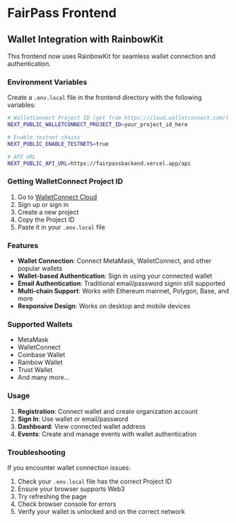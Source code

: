 # FairPass Frontend

## Wallet Integration with RainbowKit

This frontend now uses RainbowKit for seamless wallet connection and authentication.

### Environment Variables

Create a `.env.local` file in the frontend directory with the following variables:

```bash
# WalletConnect Project ID (get from https://cloud.walletconnect.com/)
NEXT_PUBLIC_WALLETCONNECT_PROJECT_ID=your_project_id_here

# Enable testnet chains
NEXT_PUBLIC_ENABLE_TESTNETS=true

# API URL
NEXT_PUBLIC_API_URL=https://fairpassbackend.vercel.app/api

```

### Getting WalletConnect Project ID

1. Go to [WalletConnect Cloud](https://cloud.walletconnect.com/)
2. Sign up or sign in
3. Create a new project
4. Copy the Project ID
5. Paste it in your `.env.local` file

### Features

- **Wallet Connection**: Connect MetaMask, WalletConnect, and other popular wallets
- **Wallet-based Authentication**: Sign in using your connected wallet
- **Email Authentication**: Traditional email/password signin still supported
- **Multi-chain Support**: Works with Ethereum mainnet, Polygon, Base, and more
- **Responsive Design**: Works on desktop and mobile devices

### Supported Wallets

- MetaMask
- WalletConnect
- Coinbase Wallet
- Rainbow Wallet
- Trust Wallet
- And many more...

### Usage

1. **Registration**: Connect wallet and create organization account
2. **Sign In**: Use wallet or email/password
3. **Dashboard**: View connected wallet address
4. **Events**: Create and manage events with wallet authentication

### Troubleshooting

If you encounter wallet connection issues:

1. Check your `.env.local` file has the correct Project ID
2. Ensure your browser supports Web3
3. Try refreshing the page
4. Check browser console for errors
5. Verify your wallet is unlocked and on the correct network
